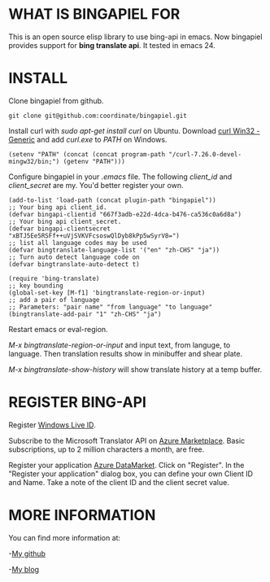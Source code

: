 WHAT IS BINGAPIEL FOR
==========

This is an open source elisp library to use bing-api in emacs.
Now bingapiel provides support for **bing translate api**. It
tested in emacs 24.

INSTALL
==========

Clone bingapiel from github.

    git clone git@github.com:coordinate/bingapiel.git

Install curl with *sudo apt-get install curl* on Ubuntu. Download
[curl Win32 - Generic](http://curl.haxx.se/gknw.net/7.26.0/dist-w32/curl-7.26.0-devel-mingw32.zip)
and add *curl.exe* to *PATH* on Windows.

    (setenv "PATH" (concat (concat program-path "/curl-7.26.0-devel-mingw32/bin;") (getenv "PATH")))

Configure bingapiel in your *.emacs* file. The following
*client_id* and *client_secret* are my. You'd better register
your own.

    (add-to-list 'load-path (concat plugin-path "bingapiel"))
    ;; Your bing api client_id.
    (defvar bingapi-clientid "667f3adb-e22d-4dca-b476-ca536c0a6d8a")
    ;; Your bing api client_secret.
    (defvar bingapi-clientsecret "xBTJ5Ee5RSFf++uVjSVKVFcsoswQlDyb8kPp5wSyrV8=")
    ;; list all language codes may be used
    (defvar bingtranslate-language-list '("en" "zh-CHS" "ja"))
    ;; Turn auto detect language code on
    (defvar bingtranslate-auto-detect t)

    (require 'bing-translate)
    ;; key bounding
    (global-set-key [M-f1] 'bingtranslate-region-or-input)
    ;; add a pair of language
    ;; Parameters: "pair name" "from language" "to language"
    (bingtranslate-add-pair "1" "zh-CHS" "ja")

Restart emacs or eval-region.

*M-x bingtranslate-region-or-input* and input text, from languge,
to language. Then translation results show in minibuffer and
shear plate.

*M-x bingtranslate-show-history* will show translate history at a
temp buffer.

REGISTER BING-API
==========

Register [Windows Live ID](https://signup.live.com/signup.aspx).

Subscribe to the Microsoft Translator API on
[Azure Marketplace](http://go.microsoft.com/?linkid=9782667). Basic
subscriptions, up to 2 million characters a month, are free.

Register your application
[Azure DataMarket](https://datamarket.azure.com/developer/applications/).
Click on "Register". In the "Register your application" dialog
box, you can define your own Client ID and Name. Take a note of
the client ID and the client secret value.

MORE INFORMATION
==========

You can find more information at:

-[My github](https://github.com/coordinate/bingapiel)

-[My blog](http://coordinate.sinaapp.com)
